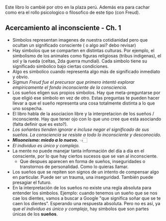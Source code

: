 Este libro lo cambié por otro en la plaza perú. Además era para cachar como era el rollo psicologico o filosofico de este tipo (con Freud).
## Acercamiento al inconsciente - Ch. 1
- Simbolos representan imagenes de nuestra cotidianidad pero que ocultan un significado consciente ( o algo asi?  debo revisar)
- Hay simbolos que se comparten en distintas culturas. Por ejemplo, el simbolismo de los animales  como figuras religiosas (tribus indigenas), el sol y la rueda (celtas, 2da guerra mundial). Cada simbolo tiene su significado simbolico bajo ciertas condiciones.
- Algo es simbolico cuando representa algo más de significado inmediato y obvio.
- *Sigmun Freud fue el precursor que primero intentó explorar empiricamente el fondo inconsciente de la consciencia.*
- Los sueños eligen sus propios simbolos. Hay que meta-preguntarse por que eligió ese simbolo en vez de otro. Estas preguntas te pueden hacer llevar a que el sueño representa una cosa totalmente distinta a lo que uno sospecha.
- El libro habla de la asociacion libre y la interpretacion de los sueños / inconsciente. Hay que tener ojo con lo que uno cree que esta asociando (falta definir que es esto?).
- *Los soñantes tienden ignorar e incluse negar el significado de sus sueños. La consciencia se resiste a todo lo inconsciente y desconocido.*
- ***Misoneismo: miedo a lo nuevo.***  👈🏻
- *El individuo es único y complejo.*
- La mente no puede manejar tanta información del día a día en el consciente, por lo que hay ciertos sucesos que se van al inconsciente.
	- Que despues aparecen en forma de sueños, inseguridades o transtornos de personalidad. Como lo quieras llamar.
- Los sueños que se repiten son signos de un intento de compensar algo en particular. Puede ser un trauma, una inseguridad. También puede presagiar el futuro.
- En la interpretación de los sueños no existe una regla absoluta para entender los simbolos. Ejemplo: cuando tenemos un sueño que se nos cae los dientes, vamos a buscar a Google "que significa soñar que se te caen los dientes".  Esperando una respuesta absoluta. Pero no es así, ya que *el individuo es único y complejo*, hay simbolos que son partes únicas de los **sueños**.